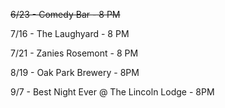 ~~6/23 - Comedy Bar - 8 PM~~

7/16 - The Laughyard - 8 PM

7/21 - Zanies Rosemont - 8 PM

8/19 - Oak Park Brewery - 8PM

9/7 - Best Night Ever @ The Lincoln Lodge - 8PM

